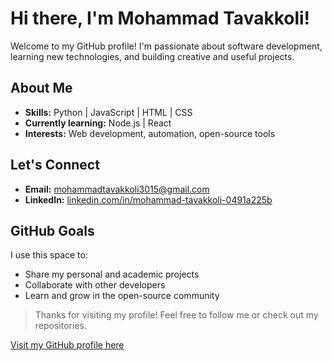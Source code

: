 # Hi there, I'm Mohammad Tavakkoli!

Welcome to my GitHub profile! I'm passionate about software development, learning new technologies, and building creative and useful projects.

## About Me
- **Skills:** Python | JavaScript | HTML | CSS  
- **Currently learning:** Node.js | React  
- **Interests:** Web development, automation, open-source tools

## Let's Connect
- **Email:** [mohammadtavakkoli3015@gmail.com](mailto:mohammadtavakkoli3015@gmail.com)  
- **LinkedIn:** [linkedin.com/in/mohammad-tavakkoli-0491a225b](http://linkedin.com/in/mohammad-tavakkoli-0491a225b)

## GitHub Goals
I use this space to:
- Share my personal and academic projects  
- Collaborate with other developers  
- Learn and grow in the open-source community

> Thanks for visiting my profile! Feel free to follow me or check out my repositories.

[Visit my GitHub profile here](https://github.com/MohammadTavakkoli)
